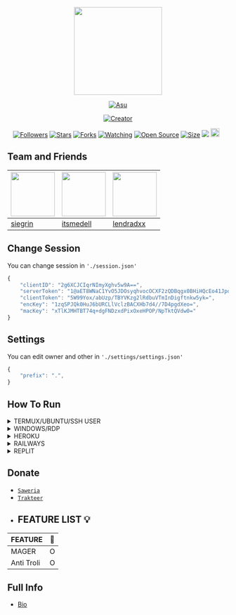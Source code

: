 <p align="center">
<img src="https://avatars.githubusercontent.com/siegrin" width="200" height="200"/>
</p>
<p align="center">
  <a href="https://siegrin.github.io"><img src="http://readme-typing-svg.herokuapp.com?color=7CFC00&center=true&vCenter=true&multiline=false&lines=Thank+for+using+Luc+Bot+" alt="Asu">
</p>
<p align="center">
<a href="https://siegrin.github.io"><img title="Creator" src="https://img.shields.io/badge/Creator-Siegrin-purple.svg?style=for-the-badge&logo=github"></a>
</p>
<p align="center">
<a href="https://github.com/siegrin/followers"><img title="Followers" src="https://img.shields.io/github/followers/siegrin?color=green&style=flat-square"></a>
<a href="https://github.com/siegrin/LucBot/stargazers/"><img title="Stars" src="https://img.shields.io/github/stars/siegrin/LucBot?color=white&style=flat-square"></a>
<a href="https://github.com/siegrin/LucBot/network/members"><img title="Forks" src="https://img.shields.io/github/forks/siegrin/LucBot?color=yellow&style=flat-square"></a>
<a href="https://github.com/siegrin/LucBot/watchers"><img title="Watching" src="https://img.shields.io/github/watchers/siegrin/LucBot?label=Watchers&color=red&style=flat-square"></a>
<a href="https://github.com/siegrin/LucBot"><img title="Open Source" src="https://badges.frapsoft.com/os/v2/open-source.svg?v=103"></a>
<a href="https://github.com/siegrin/LucBot/"><img title="Size" src="https://img.shields.io/github/repo-size/siegrin/LucBot?style=flat-square&color=darkred"></a>
<a href="https://hits.seeyoufarm.com"><img src="https://hits.seeyoufarm.com/api/count/incr/badge.svg?url=https%3A%2F%2Fgithub.com%2Fsiegrin%2FHaruka&count_bg=%2379C83D&title_bg=%23555555&icon=probot.svg&icon_color=%2300FF6D&title=hits&edge_flat=false"/></a>
<a href="https://github.com/siegrin/LucBot/graphs/commit-activity"><img height="20" src="https://img.shields.io/badge/Maintained-No-red.svg"></a>&nbsp;&nbsp;
</p>

## Team and Friends

 [<img src="https://avatars.githubusercontent.com/siegrin" width="100" height="100"/>](https://github.com/siegrin) | [<img src="https://avatars.githubusercontent.com/itsmedell" width="100" height="100"/>](https://github.com/itsmedell) | [<img src="https://avatars.githubusercontent.com/lendradxx" width="100" height="100"/>](https://github.com/lendradxx)
----|----|----
[siegrin](https://github.com/siegrin) | [itsmedell](https://github.com/itsmedell) | [lendradxx](https://github.com/lendradxx)


## Change Session 
You can change session in `'./session.json'`
```ts
{
	"clientID": "2g6XCJCIqrNImyXghv5w9A==",
	"serverToken": "1@aET8WNaC1YvO5JDOsyqhvocOCXF2zQDBqgx0BHiHQcEo41JpdmiK3uSYCaTmJAWNoRy+og5m9XMw/Q==",
	"clientToken": "5W99Yox/abUzp/TBYVKzg2lRdbuVTmInDigftnkw5yk=",
	"encKey": "1zqSPJQk0HuJ6bURCLlVclzBACXHb7d4//7D4pgdXeo=",
	"macKey": "xTlKJMHTBT74q+dgFNDzxdPixOxeHPOP/NpTktQVdw0="
}
```
## Settings
You can edit owner and other in `'./settings/settings.json'`

```ts
{
	"prefix": ".",
}
```

## How To Run

<details>
  <summary>TERMUX/UBUNTU/SSH USER</summary>
	
  ```bash
apt update && apt upgrade
apt install git -y
apt install nodejs -y
apt install ffmpeg -y
git clone https://github.com/siegrin/LucBot
cd LucBot
bash install.sh
pkg install yarn
yarn
```
</details>

<details>
  <summary>WINDOWS/RDP</summary>
	
* Unduh & Instal Git [`Klik Disini`](https://git-scm.com/downloads)
* Unduh & Instal NodeJS [`Klik Disini`](https://nodejs.org/en/download)
* Unduh & Instal FFmpeg [`Klik Disini`](https://ffmpeg.org/download.html) 

```bash
git clone https://github.com/siegrin/LucBot
cd LucBot
npm install
```
</details>

<details>
  <summary>HEROKU</summary>
	
* [`Click Me`](https://heroku.com/deploy?template=https://github.com/siegrin/LucBot)

 ```bash
heroku/nodejs
https://github.com/jonathanong/heroku-buildpack-ffmpeg-latest.git
https://github.com/clhuang/heroku-buildpack-webp-binaries.git
```
</details>

<details>
  <summary>RAILWAYS</summary>
	
* [`Click Me`](https://railway.app/new/template?template=https%3A%2F%2Fgithub.com%2siegrin%2FLucBot)
 ```bash
heroku/nodejs
https://github.com/jonathanong/heroku-buildpack-ffmpeg-latest.git
https://github.com/clhuang/heroku-buildpack-webp-binaries.git
```
</details>

<details>
  <summary>REPLIT</summary>
	
* [`Click Me`](https://repl.it/github.com/siegrin/LucBot)
```bash
Klik button
Buka console
npm i
```
</details>

## Donate
* [`Saweria`](https://saweria.co/siegrin)
* [`Trakteer`](https://trakteer.id/siegrin__/tip)
* ## FEATURE LIST 💡

| FEATURE |🌱|
| ------------- | ------------- |
| MAGER|O|
| Anti Troli|O|
## Full Info
- [Bio](https://instabio.cc/siegrin)
  
